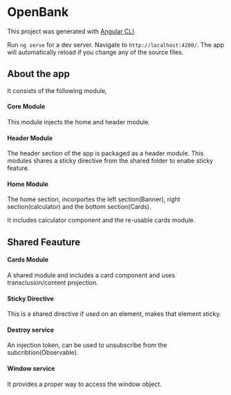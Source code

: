 # OpenBank

This project was generated with [Angular CLI](https://github.com/angular/angular-cli).

Run `ng serve` for a dev server. Navigate to `http://localhost:4200/`. The app will automatically reload if you change any of the source files.

## About the app

It consists of the following module,

#### Core Module

This module injects the home and header module.

#### Header Module

The header section of the app is packaged as a header module. This modules shares a sticky directive from the shared folder to enabe sticky feature.

#### Home Module

The home section, incorportes the left section(Banner), right section(calculator) and the bottom section(Cards).

It includes calculator component and the re-usable cards module.

## Shared Feauture

#### Cards Module

A shared module and includes a card component and uses transclusion/content projection.

#### Sticky Directive

This is a shared directive if used on an element, makes that element sticky.

#### Destroy service

An injection token, can be used to unsubscribe from the subcribtion(Observable).

#### Window service

It provides a proper way to access the window object.